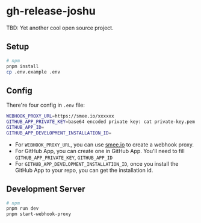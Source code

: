 # gh-release-joshu

TBD: Yet another cool open source project.

## Setup

```bash
# npm
pnpm install
cp .env.example .env
```

## Config

There're four config in `.env` file:

```bash
WEBHOOK_PROXY_URL=https://smee.io/xxxxxx
GITHUB_APP_PRIVATE_KEY=base64 encoded private key: cat private-key.pem | base64 -b 0
GITHUB_APP_ID=
GITHUB_APP_DEVELOPMENT_INSTALLATION_ID=
```

* For `WEBHOOK_PROXY_URL`, you can use [smee.io](https://smee.io/) to create a webhook proxy.
* For GitHub App, you can create one in GitHub App. You'll need to fill `GITHUB_APP_PRIVATE_KEY`, `GITHUB_APP_ID`
* For `GITHUB_APP_DEVELOPMENT_INSTALLATION_ID`, once you install the GitHub App to your repo, you can get the installation id.

## Development Server

```bash
# npm
pnpm run dev
pnpm start-webhook-proxy
```

